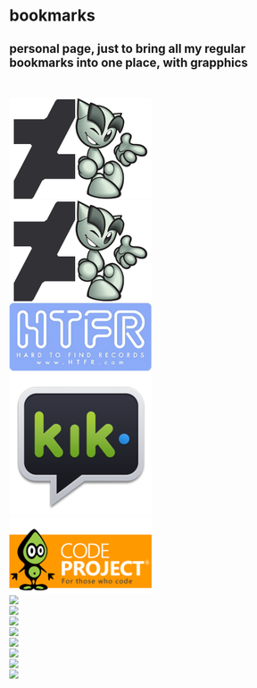 # bookmarks
<h2>personal page, just to bring all my regular bookmarks into one place, with grapphics</h2>

<br />
<br />
<img src="/resources/da-fella.png" width="255" height="auto">
<a href="" target="_blank"><img name="" src="/resources/da-fella.png" width="255" height="auto" type="" alt""></a><br>
<a href="" target="_blank"><img name="" src="/resources/htfr.png" width="255" height="auto" type="" alt"" decoding="async"></a><br>
<a href="" target="_blank"><img name="" src="/resources/kik.png" width="255" height="auto" type="" alt"" decoding="async"></a><br>
<a href="" target="_blank"><img name="" src="/resources/CodeProject250x135.gif" width="255" height="auto" type="" alt"" decoding="async"></a><br>
<a href="" target="_blank"><img name="" src="/resources/" width="" height="" type="" alt"" decoding="async"></a><br>
<a href="" target="_blank"><img name="" src="/resources/" width="" height="" type="" alt"" decoding="async"></a><br>
<a href="" target="_blank"><img name="" src="/resources/" width="" height="" type="" alt"" decoding="async"></a><br>
<a href="" target="_blank"><img name="" src="/resources/" width="" height="" type="" alt"" decoding="async"></a><br>
<a href="" target="_blank"><img name="" src="/resources/" width="" height="" type="" alt"" decoding="async"></a><br>
<a href="" target="_blank"><img name="" src="/resources/" width="" height="" type="" alt"" decoding="async"></a><br>
<a href="" target="_blank"><img name="" src="/resources/" width="" height="" type="" alt"" decoding="async"></a><br>
<a href="" target="_blank"><img name="" src="/resources/" width="" height="" type="" alt"" decoding="async"></a><br>









